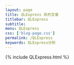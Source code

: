 ```yaml
---
layout: page
title: QLExpress 系列文章
titlebar: QLExpress
subtitle: 
menu: QLExpress
css: ['blog-page.css']
permalink: /QLExpress
keywords: QLExpress分析
---
```

{% include QLExpress.html %}
